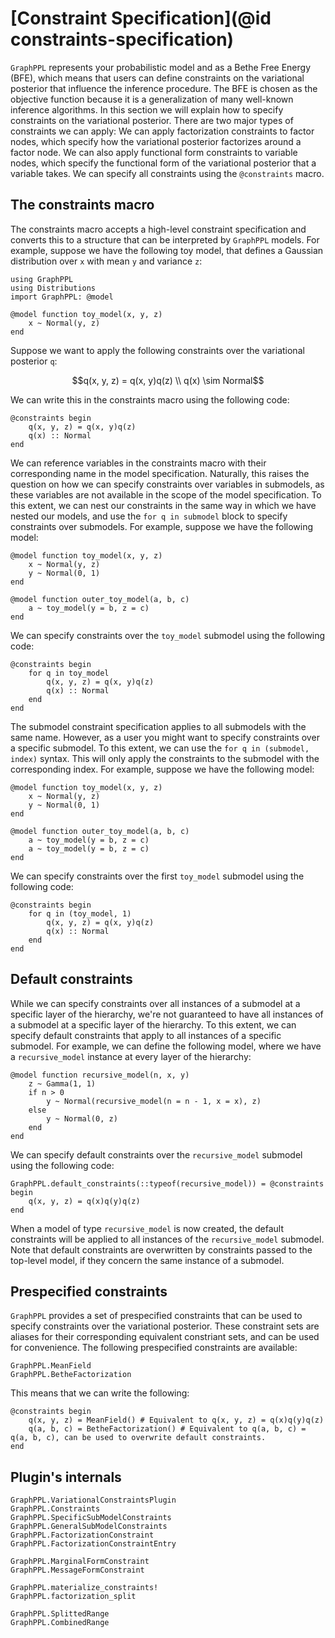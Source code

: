 # [Constraint Specification](@id constraints-specification)

`GraphPPL` represents your probabilistic model and as a Bethe Free Energy (BFE), which means that users can define constraints on the variational posterior that influence the inference procedure. The BFE is chosen as the objective function because it is a generalization of many well-known inference algorithms. In this section we will explain how to specify constraints on the variational posterior. There are two major types of constraints we can apply: We can apply factorization constraints to factor nodes, which specify how the variational posterior factorizes around a factor node. We can also apply functional form constraints to variable nodes, which specify the functional form of the variational posterior that a variable takes. We can specify all constraints using the `@constraints` macro.

## The constraints macro

The constraints macro accepts a high-level constraint specification and converts this to a structure that can be interpreted by `GraphPPL` models. For example, suppose we have the following toy model, that defines a Gaussian distribution over `x` with mean `y` and variance `z`:

```@example constraints
using GraphPPL
using Distributions
import GraphPPL: @model

@model function toy_model(x, y, z)
    x ~ Normal(y, z)
end
```
Suppose we want to apply the following constraints over the variational posterior `q`:
```math
q(x, y, z) = q(x, y)q(z) \\
q(x) \sim Normal
```
We can write this in the constraints macro using the following code:
```@example constraints
@constraints begin
    q(x, y, z) = q(x, y)q(z)
    q(x) :: Normal
end
```
We can reference variables in the constraints macro with their corresponding name in the model specification. Naturally, this raises the question on how we can specify constraints over variables in submodels, as these variables are not available in the scope of the model specification. To this extent, we can nest our constraints in the same way in which we have nested our models, and use the `for q in submodel` block to specify constraints over submodels. For example, suppose we have the following model:
```@example constraints
@model function toy_model(x, y, z)
    x ~ Normal(y, z)
    y ~ Normal(0, 1)
end

@model function outer_toy_model(a, b, c)
    a ~ toy_model(y = b, z = c)
end
```
We can specify constraints over the `toy_model` submodel using the following code:
```@example constraints
@constraints begin
    for q in toy_model
        q(x, y, z) = q(x, y)q(z)
        q(x) :: Normal
    end
end
```
The submodel constraint specification applies to all submodels with the same name. However, as a user you might want to specify constraints over a specific submodel. To this extent, we can use the `for q in (submodel, index)` syntax. This will only apply the constraints to the submodel with the corresponding index. For example, suppose we have the following model:
```@example constraints
@model function toy_model(x, y, z)
    x ~ Normal(y, z)
    y ~ Normal(0, 1)
end

@model function outer_toy_model(a, b, c)
    a ~ toy_model(y = b, z = c)
    a ~ toy_model(y = b, z = c)
end
```
We can specify constraints over the first `toy_model` submodel using the following code:
```@example constraints
@constraints begin
    for q in (toy_model, 1)
        q(x, y, z) = q(x, y)q(z)
        q(x) :: Normal
    end
end
```

## Default constraints
While we can specify constraints over all instances of a submodel at a specific layer of the hierarchy, we're not guaranteed to have all instances of a submodel at a specific layer of the hierarchy. To this extent, we can specify default constraints that apply to all instances of a specific submodel. For example, we can define the following model, where we have a `recursive_model` instance at every layer of the hierarchy:
```@example constraints
@model function recursive_model(n, x, y)
    z ~ Gamma(1, 1)
    if n > 0
        y ~ Normal(recursive_model(n = n - 1, x = x), z)
    else
        y ~ Normal(0, z)
    end
end
```
We can specify default constraints over the `recursive_model` submodel using the following code:
```@example constraints
GraphPPL.default_constraints(::typeof(recursive_model)) = @constraints begin
    q(x, y, z) = q(x)q(y)q(z)
end
```
When a model of type `recursive_model` is now created, the default constraints will be applied to all instances of the `recursive_model` submodel. Note that default constraints are overwritten by constraints passed to the top-level model, if they concern the same instance of a submodel.

## Prespecified constraints
`GraphPPL` provides a set of prespecified constraints that can be used to specify constraints over the variational posterior. These constraint sets are aliases for their corresponding equivalent constriant sets, and can be used for convenience. The following prespecified constraints are available:

```@docs
GraphPPL.MeanField
GraphPPL.BetheFactorization
```

This means that we can write the following:
```@example constraints
@constraints begin
    q(x, y, z) = MeanField() # Equivalent to q(x, y, z) = q(x)q(y)q(z)
    q(a, b, c) = BetheFactorization() # Equivalent to q(a, b, c) = q(a, b, c), can be used to overwrite default constraints.
end
```

## Plugin's internals

```@docs 
GraphPPL.VariationalConstraintsPlugin
GraphPPL.Constraints
GraphPPL.SpecificSubModelConstraints
GraphPPL.GeneralSubModelConstraints
GraphPPL.FactorizationConstraint
GraphPPL.FactorizationConstraintEntry

GraphPPL.MarginalFormConstraint
GraphPPL.MessageFormConstraint

GraphPPL.materialize_constraints!
GraphPPL.factorization_split

GraphPPL.SplittedRange
GraphPPL.CombinedRange
```